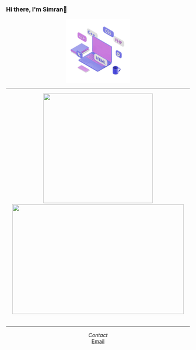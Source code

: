 ### Hi there, I'm Simran👋 

<div align="center">
  <img src="languages.gif" width="175" align="center">
  </div>
  <hr/>
  <div align="center">
   <img src="https://github-readme-stats-git-masterrstaa-rickstaa.vercel.app/api/top-langs?username=polarspetroll&layout=compact&theme=dark&langs_count=15" width="300" height="300">
  <img src="https://github-readme-stats-git-masterrstaa-rickstaa.vercel.app/api/?username=polarspetroll&hide=issues&theme=dark" width="470" height="300">
  </div>
  <span align="left">
  </span>
  <br/>
  <span>

</span>

---


<div align="center"><i>Contact</i></div>
<div align="center"><a href="mailto:polarspetroll@protonmail.com">Email</a></div>





<!--
**simrank13/simrank13** is a ✨ _special_ ✨ repository because its `README.md` (this file) appears on your GitHub profile.

Here are some ideas to get you started:

- 🔭 I’m currently working on ...
- 🌱 I’m currently learning ...
- 👯 I’m looking to collaborate on ...
- 🤔 I’m looking for help with ...
- 💬 Ask me about ...
- 📫 How to reach me: ...
- 😄 Pronouns: ...
- ⚡ Fun fact: ...
-->

